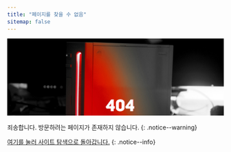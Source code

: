 ```yaml
---
title: "페이지를 찾을 수 없음"
sitemap: false
---
```


![](/images/main-pages/Wii_Red_404.jpg)

죄송합니다. 방문하려는 페이지가 존재하지 않습니다.
{: .notice--warning}

[여기를 눌러 사이트 탐색으로 돌아갑니다.](site-navigation)
{: .notice--info}
